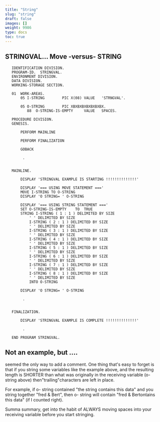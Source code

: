 ```yaml
---
title: "String"
slug: "string"
draft: false
images: []
weight: 9986
type: docs
toc: true
---
```


## STRINGVAL... Move -versus- STRING
       IDENTIFICATION DIVISION.
       PROGRAM-ID.  STRINGVAL.
       ENVIRONMENT DIVISION.
       DATA DIVISION.
       WORKING-STORAGE SECTION.

       01  WORK-AREAS.
           05 I-STRING        PIC X(08) VALUE   'STRNGVAL'.

           05 O-STRING        PIC XBXBXBXBXBXBXBX.
              88  O-STRING-IS-EMPTY     VALUE   SPACES.

       PROCEDURE DIVISION.
       GENESIS.

           PERFORM MAINLINE

           PERFORM FINALIZATION

           GOBACK

            .


       MAINLINE.

           DISPLAY 'STRINGVAL EXAMPLE IS STARTING !!!!!!!!!!!!!!'

           DISPLAY '=== USING MOVE STATEMENT ==='
           MOVE I-STRING TO O-STRING
           DISPLAY 'O STRING= ' O-STRING

           DISPLAY '=== USING STRING STATEMENT ==='
           SET O-STRING-IS-EMPTY    TO  TRUE
           STRING I-STRING ( 1 : 1 ) DELIMITED BY SIZE
               ' ' DELIMITED BY SIZE
               I-STRING ( 2 : 1 ) DELIMITED BY SIZE
               ' ' DELIMITED BY SIZE
               I-STRING ( 3 : 1 ) DELIMITED BY SIZE
               ' ' DELIMITED BY SIZE
               I-STRING ( 4 : 1 ) DELIMITED BY SIZE
               ' ' DELIMITED BY SIZE
               I-STRING ( 5 : 1 ) DELIMITED BY SIZE
               ' ' DELIMITED BY SIZE
               I-STRING ( 6 : 1 ) DELIMITED BY SIZE
               ' ' DELIMITED BY SIZE
               I-STRING ( 7 : 1 ) DELIMITED BY SIZE
               ' ' DELIMITED BY SIZE
               I-STRING ( 8 : 1 ) DELIMITED BY SIZE
               ' ' DELIMITED BY SIZE
               INTO O-STRING

           DISPLAY 'O STRING= ' O-STRING

            .


       FINALIZATION.

           DISPLAY 'STRINGVAL EXAMPLE IS COMPLETE !!!!!!!!!!!!!!'

            .

       END PROGRAM STRINGVAL.



## Not an example, but ....
seemed the only way to add a comment. 
One thing that's easy to forget is that if you string some variables like the example above, and the resulting length is SHORTER than what was originally in the receiving variable (o- string above) then"trailing"characters are left in place.
 
For example, if o- string contained "the string contains this data" and you string together "fred & Bert", then o- string will contain "fred & Bertontains this data" (if I counted right).

Summa summary, get into the habit of ALWAYS moving spaces into your receiving variable before you start stringing.

